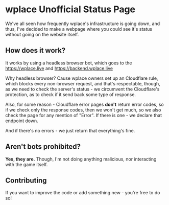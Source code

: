 # wplace Unofficial Status Page

We've all seen how frequently wplace's infrastructure is going down, and thus, I've decided to make a webpage where you could see it's status without going on the website itself.

## How does it work?

It works by using a headless browser bot, which goes to the https://wplace.live and https://backend.wplace.live

Why headless browser? Cause wplace owners set up an Cloudflare rule, which blocks every non-browser request, and that's respectable, though, as we need to check the server's status - we circumvent the Cloudflare's protection, as to check if it send back some type of response.

Also, for some reason - Cloudflare error pages **don't** return error codes, so if we check only the response codes, then we won't get much, so we also check the page for any mention of "Error". If there is one - we declare that endpoint down.

And if there's no errors - we just return that everything's fine.

## Aren't bots prohibited?

**Yes, they are.** Though, I'm not doing anything malicious, nor interacting with the game itself.

## Contributing

If you want to improve the code or add something new - you're free to do so!